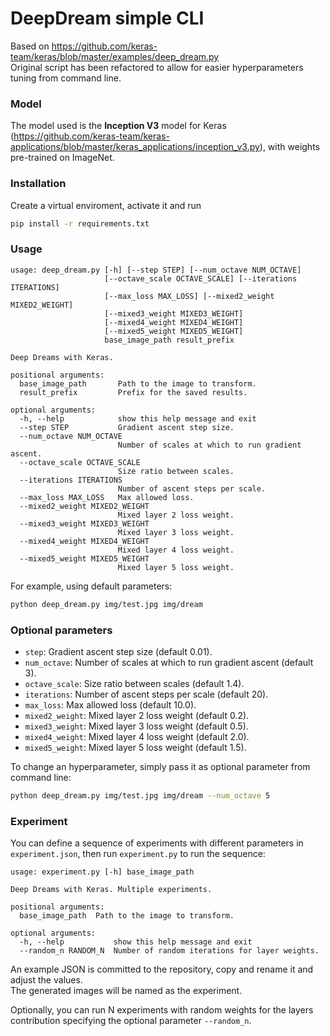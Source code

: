# DeepDream simple CLI
Based on https://github.com/keras-team/keras/blob/master/examples/deep_dream.py  
Original script has been refactored to allow for easier hyperparameters tuning from command line.

### Model

The model used is the **Inception V3** model for Keras
(https://github.com/keras-team/keras-applications/blob/master/keras_applications/inception_v3.py),
with weights pre-trained on ImageNet.

### Installation

Create a virtual enviroment, activate it and run

```bash
pip install -r requirements.txt
```

### Usage

```
usage: deep_dream.py [-h] [--step STEP] [--num_octave NUM_OCTAVE]
                     [--octave_scale OCTAVE_SCALE] [--iterations ITERATIONS]
                     [--max_loss MAX_LOSS] [--mixed2_weight MIXED2_WEIGHT]
                     [--mixed3_weight MIXED3_WEIGHT]
                     [--mixed4_weight MIXED4_WEIGHT]
                     [--mixed5_weight MIXED5_WEIGHT]
                     base_image_path result_prefix

Deep Dreams with Keras.

positional arguments:
  base_image_path       Path to the image to transform.
  result_prefix         Prefix for the saved results.

optional arguments:
  -h, --help            show this help message and exit
  --step STEP           Gradient ascent step size.
  --num_octave NUM_OCTAVE
                        Number of scales at which to run gradient ascent.
  --octave_scale OCTAVE_SCALE
                        Size ratio between scales.
  --iterations ITERATIONS
                        Number of ascent steps per scale.
  --max_loss MAX_LOSS   Max allowed loss.
  --mixed2_weight MIXED2_WEIGHT
                        Mixed layer 2 loss weight.
  --mixed3_weight MIXED3_WEIGHT
                        Mixed layer 3 loss weight.
  --mixed4_weight MIXED4_WEIGHT
                        Mixed layer 4 loss weight.
  --mixed5_weight MIXED5_WEIGHT
                        Mixed layer 5 loss weight.
```

For example, using default parameters:
```bash
python deep_dream.py img/test.jpg img/dream
```

### Optional parameters
- `step`: Gradient ascent step size (default 0.01).
- `num_octave`: Number of scales at which to run gradient ascent (default 3).
- `octave_scale`: Size ratio between scales (default 1.4).
- `iterations`: Number of ascent steps per scale (default 20).
- `max_loss`: Max allowed loss (default 10.0).
- `mixed2_weight`: Mixed layer 2 loss weight (default 0.2).
- `mixed3_weight`: Mixed layer 3 loss weight (default 0.5).
- `mixed4_weight`: Mixed layer 4 loss weight (default 2.0).
- `mixed5_weight`: Mixed layer 5 loss weight (default 1.5).

To change an hyperparameter, simply pass it as optional parameter
from command line:

```bash
python deep_dream.py img/test.jpg img/dream --num_octave 5
```

### Experiment

You can define a sequence of experiments with different parameters
in `experiment.json`, then run `experiment.py` to run the sequence:

```
usage: experiment.py [-h] base_image_path

Deep Dreams with Keras. Multiple experiments.

positional arguments:
  base_image_path  Path to the image to transform.

optional arguments:
  -h, --help           show this help message and exit
  --random_n RANDOM_N  Number of random iterations for layer weights.
```

An example JSON is committed to the repository, copy
and rename it and adjust the values.  
The generated images will be named as the experiment.

Optionally, you can run N experiments with random weights
for the layers contribution specifying the optional parameter 
`--random_n`. 
